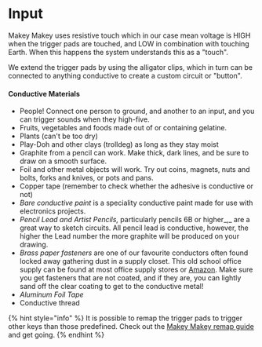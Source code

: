 # Input

Makey Makey uses resistive touch which in our case mean voltage is HIGH when the trigger pads are touched, and LOW in combination with touching Earth. When this happens the system  understands this as a "touch".

We extend the trigger pads by using the alligator clips, which in turn can be connected to anything conductive to create a custom circuit or "button".

#### Conductive Materials

* People! Connect one person to ground, and another to an input, and you can trigger sounds when they high-five.
* Fruits, vegetables and foods made out of or containing gelatine.
* Plants \(can't be too dry\)
* Play-Doh and other clays \(trolldeg\) as long as they stay moist
* Graphite from a pencil can work. Make thick, dark lines, and be sure to draw on a smooth surface.
* Foil and other metal objects will work. Try out coins, magnets, nuts and bolts, forks and knives, or pots and pans.
* Copper tape \(remember to check whether the adhesive is conductive or not\)
* _Bare conductive paint_ is a speciality conductive paint made for use with electronics projects.
* _Pencil Lead and Artist Pencils,_ particularly pencils 6B or higher_,_ are a great way to sketch circuits. All pencil lead is conductive, however, the higher the Lead number the more graphite will be produced on your drawing.
* _Brass paper fasteners_ are one of our favourite conductors often found locked away gathering dust in a supply closet. This old school office supply can be found at most office supply stores or [Amazon](https://www.amazon.com/ACCO-Brass-Paper-Fasteners-Plated/dp/B004LWSFAK/ref=sr_1_3?crid=2LRH079NN3DTY&keywords=brass+fasteners&qid=1550248012&s=gateway&sprefix=brass+fas%2Caps%2C163&sr=8-3). Make sure you get fasteners that are not coated, and if they are, you can lightly sand off the clear coating to get to the conductive metal! 
* _Aluminum Foil Tape_ 
* Conductive thread

{% hint style="info" %}
It is possible to remap the trigger pads to trigger other keys than those predefined. Check out the [Makey Makey remap guide](https://makeymakey.com/pages/remap) and get going.
{% endhint %}

